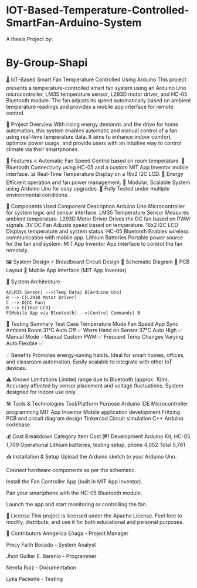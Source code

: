 # IOT-Based-Temperature-Controlled-SmartFan-Arduino-System

A thesis Project 
by:
# By-Group-Shapi
🌡️ IoT-Based Smart Fan Temperature Controlled Using Arduino
This project presents a temperature-controlled smart fan system using an Arduino Uno microcontroller, LM35 temperature sensor, L293D motor driver, and HC-05 Bluetooth module. The fan adjusts its speed automatically based on ambient temperature readings and provides a mobile app interface for remote control.

📌 Project Overview
With rising energy demands and the drive for home automation, this system enables automatic and manual control of a fan using real-time temperature data. It aims to enhance indoor comfort, optimize power usage, and provide users with an intuitive way to control climate via their smartphones.


🧠 Features
🔥 Automatic Fan Speed Control based on room temperature.
📱 Bluetooth Connectivity using HC-05 and a custom MIT App Inventor mobile interface.
📊 Real-Time Temperature Display on a 16x2 I2C LCD.
🔋 Energy Efficient operation and fan power management.
🔧 Modular, Scalable System using Arduino Uno for easy upgrades.
🧪 Fully Tested under multiple environmental conditions.



🧱 Components Used
Component	Description
Arduino Uno	Microcontroller for system logic and sensor interface.
LM35 Temperature Sensor	Measures ambient temperature.
L293D Motor Driver	Drives the DC fan based on PWM signals.
3V DC Fan	Adjusts speed based on temperature.
16x2 I2C LCD	Displays temperature and system status.
HC-05 Bluetooth	Enables wireless communication with mobile app.
Lithium Batteries	Portable power source for the fan and system.
MIT App Inventor App	Interface to control the fan remotely.



🖼️ System Design
⚡ Breadboard Circuit Design
🔄 Schematic Diagram
🔌 PCB Layout
📱 Mobile App Interface (MIT App Inventor)

🔁 System Architecture

    A[LM35 Sensor] -->|Temp Data| B[Arduino Uno]
    B --> C[L293D Motor Driver]
    C --> D[DC Fan]
    B --> E[16x2 LCD]
    F[Mobile App via Bluetooth] -->|Control Commands| B



🧪 Testing Summary
Test Case	Temperature	Mode	Fan Speed	App Sync
Ambient Room	31°C	Auto	Off	✅
Warm Hand on Sensor	37°C	Auto	High	✅
Manual Mode	-	Manual	Custom PWM	✅
Frequent Temp Changes	Varying	Auto	Flexible	✅



💡 Benefits
Promotes energy-saving habits.
Ideal for smart homes, offices, and classroom automation.
Easily scalable to integrate with other IoT devices.



⚠️ Known Limitations
Limited range due to Bluetooth (approx. 10m).
Accuracy affected by sensor placement and voltage fluctuations.
System designed for indoor use only.



🛠️ Tools & Technologies
Tool/Platform	Purpose
Arduino IDE	Microcontroller programming
MIT App Inventor	Mobile application development
Fritzing	PCB and circuit diagram design
Tinkercad	Circuit simulation
C++	Arduino codebase



💰 Cost Breakdown
Category	Item	Cost (₱)
Development	Arduino Kit, HC-05	1,709
Operational	Lithium batteries, testing setup, phone	4,052
Total		5,761

📥 Installation & Setup
Upload the Arduino sketch to your Arduino Uno.

Connect hardware components as per the schematic.

Install the Fan Controller App (built in MIT App Inventor).

Pair your smartphone with the HC-05 Bluetooth module.

Launch the app and start monitoring or controlling the fan.




📜 License
This project is licensed under the Apache License. Feel free to modify, distribute, and use it for both educational and personal purposes.






👥 Contributors
Anngelica Eñaga - Project Manager

Precy Faith Bocado - System Analyst

Jhon Guiller E. Barenio - Programmer

Nemfa Ruiz - Documentation

Lyka Paciente - Testing
